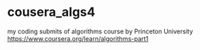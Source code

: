 # cousera_algs4
my coding submits of algorithms course by Princeton University
https://www.coursera.org/learn/algorithms-part1
